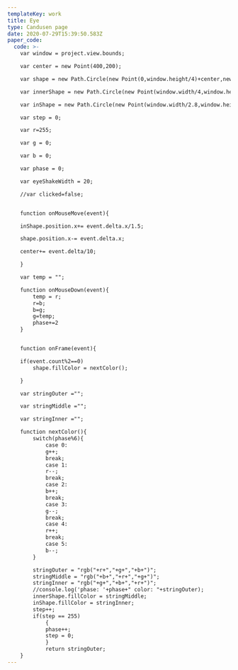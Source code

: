 ```yaml
---
templateKey: work
title: Eye
type: Candusen page
date: 2020-07-29T15:39:50.583Z
paper_code:
  code: >-
    var window = project.view.bounds;

    var center = new Point(400,200);

    var shape = new Path.Circle(new Point(0,window.height/4)+center,new Size(window.width*.65,(window.height*.65)));

    var innerShape = new Path.Circle(new Point(window.width/4,window.height/4)+center,new Size(window.width*.40,(window.height*.40)));

    var inShape = new Path.Circle(new Point(window.width/2.8,window.height/3.5)+center,new Size(window.width*.18,window.height*.2));

    var step = 0;

    var r=255;

    var g = 0;

    var b = 0;

    var phase = 0;

    var eyeShakeWidth = 20;

    //var clicked=false;


    function onMouseMove(event){

    inShape.position.x+= event.delta.x/1.5;

    shape.position.x-= event.delta.x;

    center+= event.delta/10;

    }

    var temp = "";

    function onMouseDown(event){
    	temp = r;
    	r=b;
    	b=g;
    	g=temp;
    	phase+=2
    }


    function onFrame(event){

    if(event.count%2==0)
    	shape.fillColor = nextColor();

    }

    var stringOuter ="";

    var stringMiddle ="";

    var stringInner ="";

    function nextColor(){
    	switch(phase%6){
    		case 0:
    		g++;
    		break;
    		case 1:
    		r--;
    		break;
    		case 2:
    		b++;
    		break;
    		case 3:
    		g--;
    		break;
    		case 4:
    		r++;
    		break;
    		case 5:
    		b--;
    	}

    	stringOuter = "rgb("+r+","+g+","+b+")";
    	stringMiddle = "rgb("+b+","+r+","+g+")";
    	stringInner = "rgb("+g+","+b+","+r+")";
    	//console.log('phase: '+phase+" color: "+stringOuter);
    	innerShape.fillColor = stringMiddle;
    	inShape.fillColor = stringInner;
    	step++;
    	if(step == 255)
    		{
    		phase++;
    		step = 0;
    		}
    		return stringOuter;
    }
---
```


